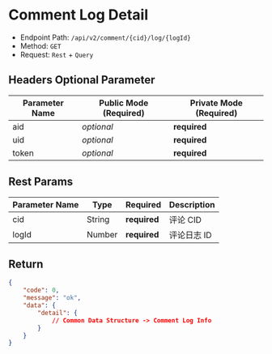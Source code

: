 # Comment Log Detail

- Endpoint Path: `/api/v2/comment/{cid}/log/{logId}`
- Method: `GET`
- Request: `Rest` + `Query`

## Headers Optional Parameter

| Parameter Name | Public Mode (Required) | Private Mode (Required) |
| --- | --- | --- |
| aid | *optional* | **required** |
| uid | *optional* | **required** |
| token | *optional* | **required** |

## Rest Params

| Parameter Name | Type | Required | Description |
| --- | --- | --- | --- |
| cid | String | **required** | 评论 CID |
| logId | Number | **required** | 评论日志 ID |

## Return

```json
{
    "code": 0,
    "message": "ok",
    "data": {
        "detail": {
            // Common Data Structure -> Comment Log Info
        }
    }
}
```
